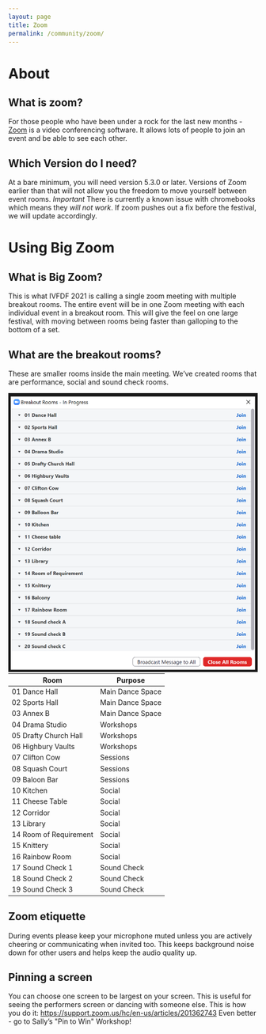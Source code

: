 ```yaml
---
layout: page
title: Zoom
permalink: /community/zoom/
---
```

# About

## What is zoom?
For those people who have been under a rock for the last new months - [Zoom](https://zoom.us) is a video conferencing software. It allows lots of people to join an event and be able to see each other.

## Which Version do I need?
At a bare minimum, you will need version 5.3.0 or later. Versions of Zoom earlier than that will not allow you the freedom to move yourself between event rooms. *Important* There is currently a known issue with chromebooks which means they *will not work*. If zoom pushes out a fix before the festival, we will update accordingly.

# Using Big Zoom

## What is Big Zoom?
This is what IVFDF 2021 is calling a single zoom meeting with multiple breakout rooms. The entire event will be in one Zoom meeting with each individual event in a breakout room. This will give the feel on one large festival, with moving between rooms being faster than galloping to the bottom of a set.

## What are the breakout rooms?

These are smaller rooms inside the main meeting. We’ve created rooms that are performance, social and sound check rooms.

<span style="float:right">![image of breakout rooms](/assets/zoom_1.png)</span>

| Room                   | Purpose          |
| ---------------------- | ---------------- |
| 01 Dance Hall          | Main Dance Space |
| 02 Sports Hall         | Main Dance Space |
| 03 Annex B             | Main Dance Space |
| 04 Drama Studio        | Workshops        |
| 05 Drafty Church Hall  | Workshops        |
| 06 Highbury Vaults     | Workshops        |
| 07 Clifton Cow         | Sessions         |
| 08 Squash Court        | Sessions         |
| 09 Baloon Bar          | Sessions         |
| 10 Kitchen             | Social           |
| 11 Cheese Table        | Social           |
| 12 Corridor            | Social           |
| 13 Library             | Social           |
| 14 Room of Requirement | Social           |
| 15 Knittery            | Social           |
| 16 Rainbow Room        | Social           |
| 17 Sound Check 1       | Sound Check      |
| 18 Sound Check 2       | Sound Check      |
| 19 Sound Check 3       | Sound Check      |

## Zoom etiquette

During events please keep your microphone muted unless you are actively cheering or communicating when invited too.
This keeps background noise down for other users and helps keep the audio quality up.

## Pinning a screen

You can choose one screen to be largest on your screen. This is useful for seeing the performers screen or dancing with someone else. This is how you do it: <a href="https://support.zoom.us/hc/en-us/articles/201362743">https://support.zoom.us/hc/en-us/articles/201362743</a>
Even better - go to Sally’s "Pin to Win" Workshop!
